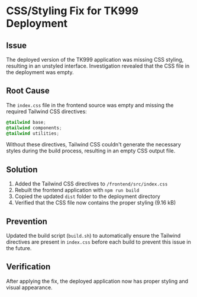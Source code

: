 # CSS/Styling Fix for TK999 Deployment

## Issue
The deployed version of the TK999 application was missing CSS styling, resulting in an unstyled interface. Investigation revealed that the CSS file in the deployment was empty.

## Root Cause
The `index.css` file in the frontend source was empty and missing the required Tailwind CSS directives:
```css
@tailwind base;
@tailwind components;
@tailwind utilities;
```

Without these directives, Tailwind CSS couldn't generate the necessary styles during the build process, resulting in an empty CSS output file.

## Solution
1. Added the Tailwind CSS directives to `/frontend/src/index.css`
2. Rebuilt the frontend application with `npm run build`
3. Copied the updated `dist` folder to the deployment directory
4. Verified that the CSS file now contains the proper styling (9.16 kB)

## Prevention
Updated the build script (`build.sh`) to automatically ensure the Tailwind directives are present in `index.css` before each build to prevent this issue in the future.

## Verification
After applying the fix, the deployed application now has proper styling and visual appearance.